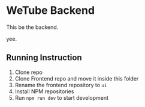 # WeTube Backend

This be the backend.

yee.

## Running Instruction

1. Clone repo
2. Clone Frontend repo and move it inside this folder
3. Rename the frontend repository to `ui`
4. Install NPM repositories
5. Run `npm run dev` to start development